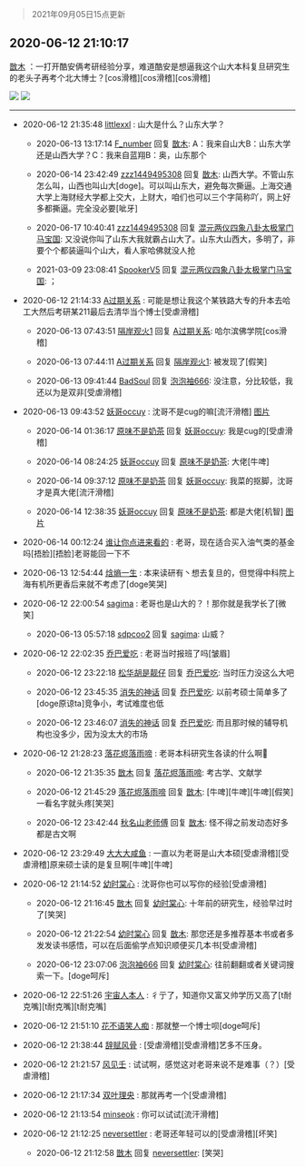 > 2021年09月05日15点更新
<link rel="stylesheet" href="https://cdn.jsdelivr.net/gh/taotie6/sampleJSON@main/css/photo_show.css">


 ## 2020-06-12 21:10:17 

 [㪚木](https://www.coolapk.com/feed/19507488?shareKey=NDgzNTVhN2QzZWYzNjEzMTc1NjU~) ：一打开酷安俩考研经验分享，难道酷安是想逼我这个山大本科复旦研究生的老头子再考个北大博士？[cos滑稽][cos滑稽][cos滑稽] 

<div class="album">
<img class="img-item" src="http://image.coolapk.com/feed/2020/0612/21/1081091_b0b13fc2_7416_2827@1080x2312.jpeg" />
<img class="img-item" src="http://image.coolapk.com/feed/2020/0606/14/1081091_4ed28736_5630_6598@353x200.gif" />
</div>

 ------- 

- 2020-06-12 21:35:48 [littlexxl](uid=3375580) : 山大是什么？山东大学？ 

    - 2020-06-13 13:17:14 [F_number](uid=3294719) 回复 [㪚木](uid=1081091): A：我来自山大B：山东大学还是山西大学？C：我来自蓝翔B：奥，山东那个 

    - 2020-06-14 23:42:49 [zzz1449495308](uid=1245558) 回复 [㪚木](uid=1081091): 山西大学。不管山东怎么叫，山西也叫山大[doge]。可以叫山东大，避免每次撕逼。上海交通大学上海财经大学都上交大，上财大，咱们也可以三个字简称吖，网上好多都撕逼。完全没必要[呲牙] 

    - 2020-06-17 10:40:41 [zzz1449495308](uid=1245558) 回复 [混元两仪四象八卦太极掌门马宝国](uid=2529829): 又没说你叫了山东大我就霸占山大了。山东大山西大，多明了，非要个个都装逼叫个山大，看人家哈佛就没人抢 

    - 2021-03-09 23:08:41 [SpookerV5](uid=423988) 回复 [混元两仪四象八卦太极掌门马宝国](uid=2529829): ； 

- 2020-06-12 21:14:33 [A过期关系](uid=685974) : 可能是想让我这个某铁路大专的升本去哈工大然后考研某211最后去清华当个博士[受虐滑稽] 

    - 2020-06-13 07:43:51 [隔岸观火1](uid=1428246) 回复 [A过期关系](uid=685974): 哈尔滨佛学院[cos滑稽] 

    - 2020-06-13 07:44:11 [A过期关系](uid=685974) 回复 [隔岸观火1](uid=1428246): 被发现了[假笑] 

    - 2020-06-13 09:41:44 [BadSoul](uid=2063700) 回复 [泡泡袖666](uid=2844894): 没注意，分比较低，我还以为是双非[受虐滑稽] 

- 2020-06-13 09:43:52 [妖哥occuy](uid=1388591) : 沈哥不是cug的嘛[流汗滑稽] [图片](http://image.coolapk.com/feed/2020/0613/09/1388591_2c181425_2631_1415@320x400.gif)

    - 2020-06-14 01:36:17 [原味不是奶茶](uid=1124563) 回复 [妖哥occuy](uid=1388591): 我是cug的[受虐滑稽] 

    - 2020-06-14 08:24:25 [妖哥occuy](uid=1388591) 回复 [原味不是奶茶](uid=1124563): 大佬[牛啤] 

    - 2020-06-14 09:37:12 [原味不是奶茶](uid=1124563) 回复 [妖哥occuy](uid=1388591): 我菜的抠脚，沈哥才是真大佬[流汗滑稽] 

    - 2020-06-14 12:38:35 [妖哥occuy](uid=1388591) 回复 [原味不是奶茶](uid=1124563): 都是大佬[机智] [图片](http://image.coolapk.com/feed/2020/0614/12/1388591_922cbfd0_9514_8017@500x494.png)

- 2020-06-14 00:12:24 [谁让你点进来看的](uid=1348471) : 老哥，现在适合买入油气类的基金吗[捂脸][捂脸]老哥能回一下不 

- 2020-06-13 12:54:44 [焓熵一生](uid=620165) : 本来读研有丶想去复旦的，但觉得中科院上海有机所更香后来就不考虑了[doge笑哭] 

- 2020-06-12 22:00:54 [sagima](uid=783209) : 老哥也是山大的？！那你就是我学长了[微笑] 

    - 2020-06-13 05:57:18 [sdpcoo2](uid=2212064) 回复 [sagima](uid=783209): 山威？ 

- 2020-06-12 22:02:35 [乔巴爱吃](uid=927862) : 老哥当时报班了吗[皱眉] 

    - 2020-06-12 23:22:18 [松华胡是靓仔](uid=692318) 回复 [乔巴爱吃](uid=927862): 当时压力没这么大吧 

    - 2020-06-12 23:45:35 [消失的神话](uid=880762) 回复 [乔巴爱吃](uid=927862): 以前考硕士简单多了[doge原谅ta]竞争小，考试难度也低 

    - 2020-06-12 23:46:07 [消失的神话](uid=880762) 回复 [乔巴爱吃](uid=927862): 而且那时候的辅导机构也没多少，因为没太大的市场 

- 2020-06-12 21:28:23 [落花烬落雨啼](uid=1966083) : 老哥本科研究生各读的什么啊🤔 

    - 2020-06-12 21:35:35 [㪚木](uid=1081091) 回复 [落花烬落雨啼](uid=1966083): 考古学、文献学 

    - 2020-06-12 21:45:29 [落花烬落雨啼](uid=1966083) 回复 [㪚木](uid=1081091): [牛啤][牛啤][牛啤][假笑]一看名字就头疼[笑哭] 

    - 2020-06-12 23:42:44 [秋名山老师傅](uid=2775928) 回复 [㪚木](uid=1081091): 怪不得之前发动态好多都是古文啊 

- 2020-06-12 23:29:49 [大大大咸鱼](uid=1457649) : 一直以为老哥是山大本硕[受虐滑稽][受虐滑稽]原来硕士读的是复旦啊[牛啤][牛啤] 

- 2020-06-12 21:14:52 [幼时棠心](uid=1017379) : 沈哥你也可以写你的经验[受虐滑稽] 

    - 2020-06-12 21:16:45 [㪚木](uid=1081091) 回复 [幼时棠心](uid=1017379): 十年前的研究生，经验早过时了[笑哭] 

    - 2020-06-12 21:22:54 [幼时棠心](uid=1017379) 回复 [㪚木](uid=1081091): 那您还是多推荐基本书或者多发发读书感悟，可以在后面偷学点知识顺便买几本书[受虐滑稽] 

    - 2020-06-12 23:07:06 [泡泡袖666](uid=2844894) 回复 [幼时棠心](uid=1017379): 往前翻翻或者关键词搜索一下。[doge呵斥] 

- 2020-06-12 22:51:26 [宇宙人本人](uid=1597114) : 彳亍了，知道你又富又帅学历又高了[t耐克嘴][t耐克嘴][t耐克嘴] 

- 2020-06-12 21:51:10 [花不语笑人痴](uid=1137601) : 那就整一个博士呗[doge呵斥] 

- 2020-06-12 21:38:44 [辞赋风骨](uid=875865) : [受虐滑稽][受虐滑稽]艺多不压身。 

- 2020-06-12 21:21:57 [风见壬](uid=1512297) : 试试啊，感觉这对老哥来说不是难事（？）[受虐滑稽] 

- 2020-06-12 21:17:34 [双叶理央](uid=1869833) : 那就再考一个[受虐滑稽] 

- 2020-06-12 21:13:54 [minseok](uid=2361006) : 你可以试试[流汗滑稽] 

- 2020-06-12 21:12:25 [neversettler](uid=2041313) : 老哥还年轻可以的[受虐滑稽][坏笑] 

    - 2020-06-12 21:12:58 [㪚木](uid=1081091) 回复 [neversettler](uid=2041313): [笑哭] 

